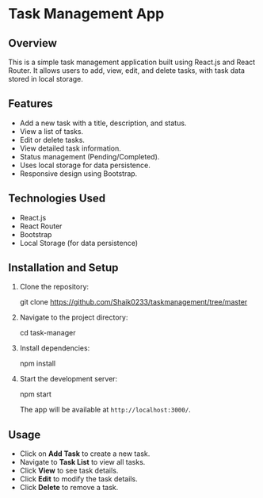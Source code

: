 # Task Management App

## Overview
This is a simple task management application built using React.js and React Router. It allows users to add, view, edit, and delete tasks, with task data stored in local storage.

## Features
- Add a new task with a title, description, and status.
- View a list of tasks.
- Edit or delete tasks.
- View detailed task information.
- Status management (Pending/Completed).
- Uses local storage for data persistence.
- Responsive design using Bootstrap.

## Technologies Used
- React.js
- React Router
- Bootstrap
- Local Storage (for data persistence)


## Installation and Setup
1. Clone the repository:
   
   git clone https://github.com/Shaik0233/taskmanagement/tree/master
   
2. Navigate to the project directory:
   
   cd task-manager

3. Install dependencies:

   npm install

4. Start the development server:
   
   npm start
   
   The app will be available at `http://localhost:3000/`.

## Usage
- Click on **Add Task** to create a new task.
- Navigate to **Task List** to view all tasks.
- Click **View** to see task details.
- Click **Edit** to modify the task details.
- Click **Delete** to remove a task.

